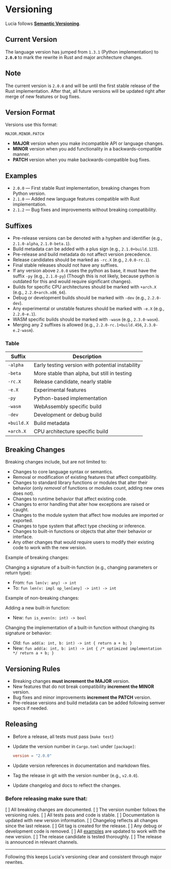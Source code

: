 # Versioning

Lucia follows [**Semantic Versioning**](https://semver.org/).

## Current Version

The language version has jumped from `1.3.1` (Python implementation) to **`2.0.0`** to mark the rewrite in Rust and major architecture changes.

## Note

The current version is `2.0.0` and will be until the first stable release of the Rust implementation.
After that, all future versions will be updated right after merge of new features or bug fixes.

## Version Format

Versions use this format:

```
MAJOR.MINOR.PATCH
```

- **MAJOR** version when you make incompatible API or language changes.
- **MINOR** version when you add functionality in a backwards-compatible manner.
- **PATCH** version when you make backwards-compatible bug fixes.

## Examples

- `2.0.0` — First stable Rust implementation, breaking changes from Python version.
- `2.1.0` — Added new language features compatible with Rust implementation.
- `2.1.2` — Bug fixes and improvements without breaking compatibility.

## Suffixes

- Pre-release versions can be denoted with a hyphen and identifier (e.g., `2.1.0-alpha`, `2.1.0-beta.1`).
- Build metadata can be added with a plus sign (e.g., `2.1.0+build.123`).
- Pre-release and build metadata do not affect version precedence.
- Release candidates should be marked as `-rc.X` (e.g., `2.0.0-rc.1`).
- Final stable releases should not have any suffixes.
- If any version above `2.0.0` uses the python as base, it must have the suffix `-py` (e.g., `2.1.0-py`) (Though this is not likely, because python is outdated for this and would require significant changes).
- Builds for specific CPU architectures should be marked with `+arch.X` (e.g., `2.2.0+arch.x86_64`).
- Debug or development builds should be marked with `-dev` (e.g., `2.2.0-dev`).
- Any experimental or unstable features should be marked with `-e.X` (e.g., `2.2.0-e.1`).
- WASM specific builds should be marked with `-wasm` (e.g., `2.3.0-wasm`).
- Merging any 2 suffixes is allowed (e.g., `2.2.0-rc.1+build.456`, `2.3.0-e.2-wasm`).

### Table
| Suffix        | Description                                      |
|---------------|--------------------------------------------------|
| `-alpha`      | Early testing version with potential instability |
| `-beta`       | More stable than alpha, but still in testing     |
| `-rc.X`       | Release candidate, nearly stable                 |
| `-e.X`        | Experimental features                            |
| `-py`         | Python-based implementation                      |
| `-wasm`       | WebAssembly specific build                       |
| `-dev`        | Development or debug build                       |
| `+build.X`    | Build metadata                                   |
| `+arch.X`     | CPU architecture specific build                  |

## Breaking Changes

Breaking changes include, but are not limited to:
- Changes to core language syntax or semantics.
- Removal or modification of existing features that affect compatibility.
- Changes to standard library functions or modules that alter their behavior (only *removal* of functions or modules count, adding new ones does not).
- Changes to runtime behavior that affect existing code.
- Changes to error handling that alter how exceptions are raised or caught.
- Changes to the module system that affect how modules are imported or exported.
- Changes to type system that affect type checking or inference.
- Changes to built-in functions or objects that alter their behavior or interface.
- Any other changes that would require users to modify their existing code to work with the new version.

Example of breaking changes:

Changing a signature of a built-in function (e.g., changing parameters or return type):
  - From: `fun len(v: any) -> int`
  - To: `fun len(v: impl op_len[any] -> int) -> int`

Example of non-breaking changes:

Adding a new built-in function:
  - New: `fun is_even(n: int) -> bool`

Changing the implementation of a built-in function without changing its signature or behavior:
  - Old: `fun add(a: int, b: int) -> int { return a + b; }`
  - New: `fun add(a: int, b: int) -> int { /* optimized implementation */ return a + b; }`

## Versioning Rules

- Breaking changes **must increment the MAJOR** version.
- New features that do not break compatibility **increment the MINOR** version.
- Bug fixes and minor improvements **increment the PATCH** version.
- Pre-release versions and build metadata can be added following semver specs if needed.

## Releasing

- Before a release, all tests must pass (`make test`)
- Update the version number in `Cargo.toml` under `[package]`:
  
  ```toml
  version = "2.0.0"
  ```

- Update version references in documentation and markdown files.
- Tag the release in git with the version number (e.g., `v2.0.0`).
- Update changelog and docs to reflect the changes.

### Before releasing make sure that:
[ ] All breaking changes are documented.
[ ] The version number follows the versioning rules.
[ ] All tests pass and code is stable.
[ ] Documentation is updated with new version information.
[ ] Changelog reflects all changes since the last release.
[ ] Git tag is created for the release.
[ ] Any debug or development code is removed.
[ ] All [examples](./examples/) are updated to work with the new version.
[ ] The release candidate is tested thoroughly.
[ ] The release is announced in relevant channels.

---

Following this keeps Lucia's versioning clear and consistent through major rewrites.
